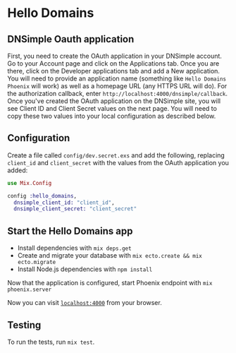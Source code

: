 # Hello Domains

## DNSimple Oauth application

First, you need to create the OAuth application in your DNSimple account. Go to your Account page and click on the Applications tab. Once you are there, click on the Developer applications tab and add a New application. You will need to provide an application name (something like `Hello Domains Phoenix` will work) as well as a homepage URL (any HTTPS URL will do). For the authorization callback, enter `http://localhost:4000/dnsimple/callback`. Once you've created the OAuth application on the DNSimple site, you will see Client ID and Client Secret values on the next page. You will need to copy these two values into your local configuration as described below.

## Configuration

Create a file called `config/dev.secret.exs` and add the following, replacing `client_id` and `client_secret` with the values from the OAuth application you added:

```elixir
use Mix.Config

config :hello_domains,
  dnsimple_client_id: "client_id",
  dnsimple_client_secret: "client_secret"
```

## Start the Hello Domains app

* Install dependencies with `mix deps.get`
* Create and migrate your database with `mix ecto.create && mix ecto.migrate`
* Install Node.js dependencies with `npm install`

Now that the application is configured, start Phoenix endpoint with `mix phoenix.server`

Now you can visit [`localhost:4000`](http://localhost:4000) from your browser.

## Testing

To run the tests, run `mix test`.
